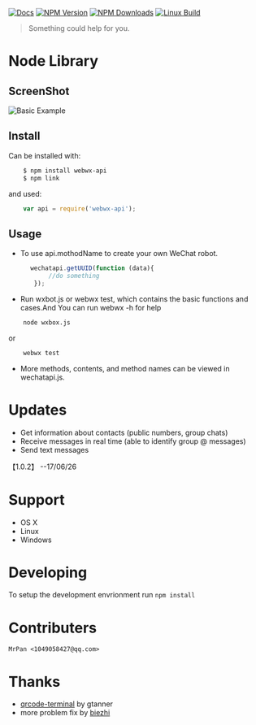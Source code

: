 [![Docs][docs-image]][docs-url]
[![NPM Version][npm-image]][npm-url]
[![NPM Downloads][downloads-image]][downloads-url]
[![Linux Build][travis-img]][travis-url]
> Something could help for you.

# Node Library

## ScreenShot
![Basic Example][example-img]

## Install

Can be installed with:
```bash
    $ npm install webwx-api
    $ npm link
```
and used:
```js
    var api = require('webwx-api');
```
## Usage
+ To use api.mothodName to create your own WeChat robot.
```js
      wechatapi.getUUID(function (data){
           //do something
       });
```
+ Run wxbot.js or webwx test, which contains the basic functions and cases.And You can run webwx -h for help
```bash	
    node wxbox.js
```
or
```bash	
    webwx test
```
+ More methods, contents, and method names can be viewed in wechatapi.js.

# Updates

- Get information about contacts (public numbers, group chats)
- Receive messages in real time (able to identify group @ messages)
- Send text messages

【1.0.2】 --17/06/26

# Support

- OS X
- Linux
- Windows

# Developing

To setup the development envrionment run `npm install`

# Contributers

	MrPan <1049058427@qq.com>
	
# Thanks

- [qrcode-terminal] by gtanner 
- more problem fix by [biezhi]


[qrcode-terminal]: https://github.com/gtanner/qrcode-terminal
[biezhi]: https://github.com/biezhi/wechat-robot
[example-img]: https://github.com/wslongchen/webwechat_api/blob/master/screenshot.png
[docs-image]: https://img.shields.io/badge/文档-中文-blue.svg
[docs-url]: https://github.com/wslongchen/webwx-api/blob/master/README_CN.md
[npm-image]: https://img.shields.io/npm/v/webwx-api.svg
[npm-url]: https://npmjs.org/package/webwx-api
[downloads-image]: https://img.shields.io/npm/dm/webwx-api.svg
[downloads-url]: https://npmjs.org/package/webwx-api
[travis-img]: https://travis-ci.org/wslongchen/webwx-api.svg?branch=master
[travis-url]: https://travis-ci.org/wslongchen/webwx-api
